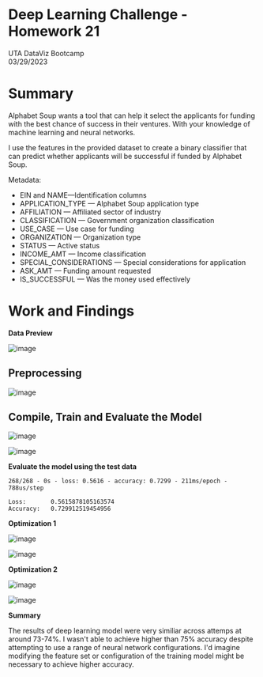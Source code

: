 # Deep Learning Challenge - Homework 21
UTA DataViz Bootcamp <br>
03/29/2023

# Summary

Alphabet Soup wants a tool that can help it select the applicants for funding with the best chance of success in their ventures. With your knowledge of machine learning and neural networks.

I use the features in the provided dataset to create a binary classifier that can predict whether applicants will be successful if funded by Alphabet Soup.

Metadata:

* EIN and NAME—Identification columns
* APPLICATION_TYPE — Alphabet Soup application type
* AFFILIATION — Affiliated sector of industry
* CLASSIFICATION — Government organization classification
* USE_CASE — Use case for funding
* ORGANIZATION — Organization type
* STATUS — Active status
* INCOME_AMT — Income classification
* SPECIAL_CONSIDERATIONS — Special considerations for application
* ASK_AMT — Funding amount requested
* IS_SUCCESSFUL — Was the money used effectively


# Work and Findings

**Data Preview**

![image](https://user-images.githubusercontent.com/36682023/228732621-4bd6ea20-46d8-47b6-9af3-72194acd97cf.png)


## Preprocessing

![image](https://user-images.githubusercontent.com/36682023/228734144-27cc6cc7-71c5-4b90-8e4c-0d48d3e9f5e6.png)


## Compile, Train and Evaluate the Model

![image](https://user-images.githubusercontent.com/36682023/228734106-ac9a847b-3266-48bb-8211-bb5f52e74729.png)

![image](https://user-images.githubusercontent.com/36682023/228734221-7cd1387a-5340-4cb1-a9b5-9bc08c7a716d.png)

**Evaluate the model using the test data**

    268/268 - 0s - loss: 0.5616 - accuracy: 0.7299 - 211ms/epoch - 788us/step
    
    Loss:       0.5615878105163574
    Accuracy:   0.729912519454956

**Optimization 1**

![image](https://user-images.githubusercontent.com/36682023/229975458-5890acfa-8f2b-4f03-b79e-16afeede4247.png)

![image](https://user-images.githubusercontent.com/36682023/229975571-69c75751-d48c-4f24-a7d0-cfcd0a0d1629.png)


**Optimization 2**

![image](https://user-images.githubusercontent.com/36682023/229975521-bb0c142d-5e36-44e7-adf3-497cd20121c2.png)

![image](https://user-images.githubusercontent.com/36682023/229975540-b2167b36-e9a6-46eb-a62d-d69ffbf286dd.png)

**Summary**

The results of deep learning model were very similiar across attemps at around 73-74%.  I wasn't able to achieve higher than 75% accuracy despite attempting to use a range of neural network configurations.  I'd imagine modifying the feature set or configuration of the training model might be necessary to achieve higher accuracy. 
